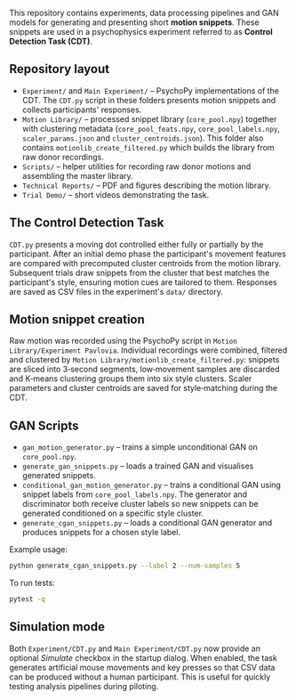 This repository contains experiments, data processing pipelines and GAN models
for generating and presenting short **motion snippets**. These snippets are used
in a psychophysics experiment referred to as **Control Detection Task (CDT)**.

## Repository layout

- `Experiment/` and `Main Experiment/` – PsychoPy implementations of the CDT.
  The `CDT.py` script in these folders presents motion snippets and collects
  participants' responses.
- `Motion Library/` – processed snippet library (`core_pool.npy`) together with
  clustering metadata (`core_pool_feats.npy`, `core_pool_labels.npy`,
  `scaler_params.json` and `cluster_centroids.json`). This folder also contains
  `motionlib_create_filtered.py` which builds the library from raw donor
  recordings.
- `Scripts/` – helper utilities for recording raw donor motions and assembling
  the master library.
- `Technical Reports/` – PDF and figures describing the motion library.
- `Trial Demo/` – short videos demonstrating the task.

## The Control Detection Task

`CDT.py` presents a moving dot controlled either fully or partially by the
participant. After an initial demo phase the participant's movement features are
compared with precomputed cluster centroids from the motion library. Subsequent
trials draw snippets from the cluster that best matches the participant's style,
ensuring motion cues are tailored to them. Responses are saved as CSV files in
the experiment's `data/` directory.

## Motion snippet creation

Raw motion was recorded using the PsychoPy script in `Motion Library/Experiment Pavlovia`. Individual
recordings were combined, filtered and clustered by `Motion Library/motionlib_create_filtered.py`:
snippets are sliced into 3‑second segments, low‑movement samples are discarded
and K‑means clustering groups them into six style clusters. Scaler parameters and
cluster centroids are saved for style‑matching during the CDT.

## GAN Scripts

- `gan_motion_generator.py` – trains a simple unconditional GAN on `core_pool.npy`.
- `generate_gan_snippets.py` – loads a trained GAN and visualises generated snippets.
- `conditional_gan_motion_generator.py` – trains a conditional GAN using snippet
  labels from `core_pool_labels.npy`. The generator and discriminator both receive
  cluster labels so new snippets can be generated conditioned on a specific
  style cluster.
- `generate_cgan_snippets.py` – loads a conditional GAN generator and
  produces snippets for a chosen style label.

Example usage:

```bash
python generate_cgan_snippets.py --label 2 --num-samples 5
```

To run tests:

```bash
pytest -q
```

## Simulation mode

Both `Experiment/CDT.py` and `Main Experiment/CDT.py` now provide an optional
*Simulate* checkbox in the startup dialog. When enabled, the task generates
artificial mouse movements and key presses so that CSV data can be produced
without a human participant. This is useful for quickly testing analysis
pipelines during piloting.
